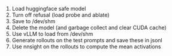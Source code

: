 1. Load huggingface safe model
2. Turn off refusal (load probe and ablate)
3. Save to /dev/shm
4. Delete the model (and garbage collect and clear CUDA cache)
5. Use vLLM to load from /dev/shm
6. Generate rollouts on the test prompts and save these in jsonl
7. Use nnsight on the rollouts to compute the mean activations